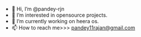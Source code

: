 - 👋 Hi, I’m @pandey-rjn
- 👀 I’m interested in opensource projects.
- 🌱 I’m currently working on heera os.
- 📫 How to reach me>>> pandey11rajan@gmail.com

<!---
pandey-rjn/pandey-rjn is a ✨ special ✨ repository because its `README.md` (this file) appears on your GitHub profile.
You can click the Preview link to take a look at your changes.
--->

